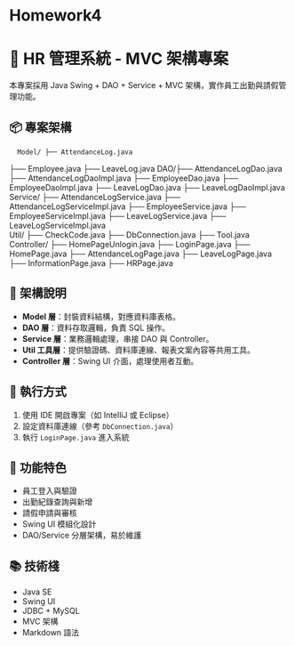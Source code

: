 # Homework4

# 🧱 HR 管理系統 - MVC 架構專案

本專案採用 Java Swing + DAO + Service + MVC 架構，實作員工出勤與請假管理功能。

## 📦 專案架構
      Model/ ├── AttendanceLog.java 
├── Employee.java 
├── LeaveLog.java
DAO/├── AttendanceLogDao.java
├── AttendanceLogDaoImpl.java
├── EmployeeDao.java
├── EmployeeDaoImpl.java
├── LeaveLogDao.java
├── LeaveLogDaoImpl.java               
Service/ ├── AttendanceLogService.java
├── AttendanceLogServiceImpl.java
├── EmployeeService.java
├── EmployeeServiceImpl.java
├── LeaveLogService.java
├── LeaveLogServiceImpl.java         
Util/ ├── CheckCode.java
├── DbConnection.java
├── Tool.java        
Controller/ ├── HomePageUnlogin.java
            ├── LoginPage.java
            ├── HomePage.java
            ├── AttendanceLogPage.java
            ├── LeaveLogPage.java
            ├── InformationPage.java
            ├── HRPage.java


## 🧭 架構說明

- **Model 層**：封裝資料結構，對應資料庫表格。
- **DAO 層**：資料存取邏輯，負責 SQL 操作。
- **Service 層**：業務邏輯處理，串接 DAO 與 Controller。
- **Util 工具層**：提供驗證碼、資料庫連線、報表文案內容等共用工具。
- **Controller 層**：Swing UI 介面，處理使用者互動。

## 🚀 執行方式

1. 使用 IDE 開啟專案（如 IntelliJ 或 Eclipse）
2. 設定資料庫連線（參考 `DbConnection.java`）
3. 執行 `LoginPage.java` 進入系統

## 📌 功能特色

- 員工登入與驗證
- 出勤紀錄查詢與新增
- 請假申請與審核
- Swing UI 模組化設計
- DAO/Service 分層架構，易於維護

## 📚 技術棧

- Java SE
- Swing UI
- JDBC + MySQL
- MVC 架構
- Markdown 語法


